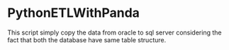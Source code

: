 # PythonETLWithPanda

This script simply copy the data from oracle to sql server considering the fact that both the database have same table structure. 
